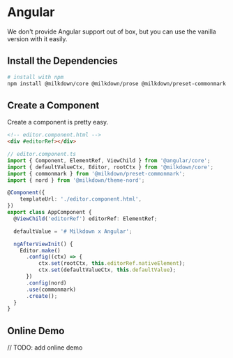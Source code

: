 # Angular

We don't provide Angular support out of box, but you can use the vanilla version with it easily.

## Install the Dependencies

```bash
# install with npm
npm install @milkdown/core @milkdown/prose @milkdown/preset-commonmark @milkdown/theme-nord
```

## Create a Component

Create a component is pretty easy.

```html
<!-- editor.component.html -->
<div #editorRef></div>
```

```typescript
// editor.component.ts
import { Component, ElementRef, ViewChild } from '@angular/core';
import { defaultValueCtx, Editor, rootCtx } from '@milkdown/core';
import { commonmark } from '@milkdown/preset-commonmark';
import { nord } from '@milkdown/theme-nord';

@Component({
    templateUrl: './editor.component.html',
})
export class AppComponent {
  @ViewChild('editorRef') editorRef: ElementRef;

  defaultValue = '# Milkdown x Angular';

  ngAfterViewInit() {
    Editor.make()
      .config((ctx) => {
          ctx.set(rootCtx, this.editorRef.nativeElement);
          ctx.set(defaultValueCtx, this.defaultValue);
      })
      .config(nord)
      .use(commonmark)
      .create();
  }
}
```

## Online Demo

// TODO: add online demo
